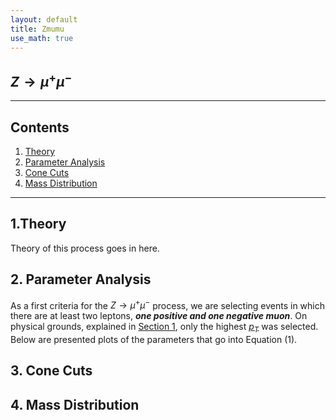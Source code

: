 ```yaml
---
layout: default
title: Zmumu
use_math: true
---
```


## $Z\rightarrow\mu^+\mu^-$
---
## Contents

1. [Theory](#theory)
2. [Parameter Analysis](#parameter-analysis)
3. [Cone Cuts](#cone-cuts)
4. [Mass Distribution](#mass-distribution)

---

## 1.Theory
Theory of this process goes in here.

## 2. Parameter Analysis

As a first criteria for the $Z\rightarrow\mu^+\mu^-$ process, we are selecting events in which there are at least two leptons, **_one positive and one negative muon_**. On physical grounds, explained in [Section 1](#theory), only the highest [$p_T$](index.md#variable-names) was selected.
Below are presented plots of the parameters that go into Equation (1).





## 3. Cone Cuts



## 4. Mass Distribution



